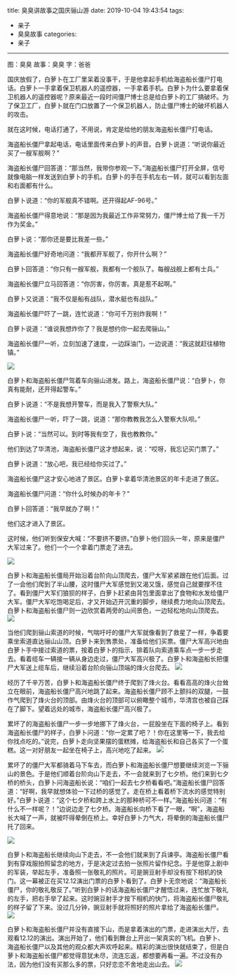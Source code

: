 title: 臭臭讲故事之国庆骊山游
date: 2019-10-04 19:43:54
tags:
- 亲子
- 臭臭故事
categories:
- 亲子
---

图：臭臭
故事：臭臭
字：爸爸

国庆放假了，白萝卜在工厂里呆着没事干，于是他拿起手机给海盗船长僵尸打电话。白萝卜一手拿着保卫机器人的遥控器，一手拿着手机。白萝卜为什么要拿着保卫机器人的遥控器呢？原来最近一段时间僵尸博士总是给白萝卜的工厂搞破坏。为了保卫工厂，白萝卜就在门口放置了一个保卫机器人，防止僵尸博士的破坏机器人的攻击。

就在这时候，电话打通了，不用说，肯定是给他的朋友海盗船长僵尸打电话。

海盗船长僵尸拿起电话，电话里面传来白萝卜的声音。白萝卜说道：“听说你最近买了一艘军舰啊？”

海盗船长僵尸回答道：“那当然，我带你参观一下。”海盗船长僵尸打开全屏，信号就像电脑一样发送到白萝卜的手机，白萝卜的手在手机左右一转，就可以看到左面和右面都有什么。

白萝卜说道：“你的军舰真不错啊。还开得起AF-96号。”

海盗船长僵尸得意地说：“那是因为我最近工作非常努力，僵尸博士给了我一千万作为奖金。”

白萝卜说：“那你还是要比我差一些。”

海盗船长僵尸好奇地问道：“我都开军舰了，你开什么啊？”

白萝卜回答道：“你只有一艘军舰，我都有一个舰队了。每艘战舰上都有士兵。”

海盗船长僵尸立马回答道：“你厉害，你厉害。真是惹不起啊。”

白萝卜又说道：“我不仅是船有战队，潜水艇也有战队。”

海盗船长僵尸吓了一跳，连忙说道：“你可千万别炸我啊！”

白萝卜说道：“谁说我想炸你了？我是想约你一起去爬骊山。”

海盗船长僵尸一听，立刻加速了速度，一边踩油门，一边说道：“我这就赶往植物镇。”

![](/images/story-with-chouchou-19/444537914.jpg)

白萝卜和海盗船长僵尸驾着车向骊山进发。路上，海盗船长僵尸说：“白萝卜，你真有能耐，还开得起警车。”

白萝卜说道：“不是我想开警车，而是我入了警察大队。”

海盗船长僵尸一听，吓了一跳，说道：“那你教教我怎么入警察大队呗。”

白萝卜说：“当然可以。到时等我有空了，我也教教你。”

他们到达了华清池，海盗船长僵尸这才想起来，说：“哎呀，我忘记买门票了。”

白萝卜说道：“放心吧，我已经给你买过了。”

海盗船长僵尸这才安心地进了景区。白萝卜拿着华清池景区的年卡走进了景区。

海盗船长僵尸问道：“你什么时候办的年卡？”

白萝卜回答道：“我早就办了啊！”

他们这才进入了景区。

这时候，他们听到保安大喊：“不要挤不要挤。”白萝卜他们回头一年，原来是僵尸大军过来了。他们一个一个拿着门票走了进去。

![](/images/story-with-chouchou-19/1381079553.jpg)

白萝卜和海盗船长僵局开始沿着台阶向山顶爬去，僵尸大军紧紧跟在他们后面。过了一会他们爬到了半山腰，这时僵尸大军感觉到又渴又饿，感觉自己就要撑不住了。看到僵尸大军们狼狈的样子，白萝卜赶紧由背包里面拿出了食物和水发给僵尸大军。僵尸大军吃饱喝足后，才又开始迈开沉重的脚步，继续费力地向山顶爬去。白萝卜和海盗船长僵尸则一边欣赏着两旁的山间景色，一边轻松地向山顶爬去。
![](/images/story-with-chouchou-19/773208493.jpg)

当他们爬到骊山索道的时候，气喘吁吁的僵尸大军就像看到了救星了一样，争着要乘坐索道直达骊山山顶。白萝卜来到售票处，准备给他们买票。僵尸大军高兴地由白萝卜手中接过索道的票，按着白萝卜的指示，排着队向索道乘车点一步一步走去。看着缆车一辆接一辆从身边走过，僵尸大军高兴极了。白萝卜和海盗船长把僵尸大军送上缆车后，继续沿着台阶向骊山顶端的烽火台爬去。
![](/images/story-with-chouchou-19/753071475.jpg)

经历了千辛万苦，白萝卜和海盗船长僵尸终于爬到了烽火台。看看高高的烽火台耸立在眼前，海盗船长僵尸高兴地跳了起来。海盗船长僵尸顾不上颤抖的双腿，一鼓作气爬到了烽火台的顶部。由烽火台的顶部可以俯瞰整个城市，华清宫也被自己踩在了脚下。望着远处的城市，海盗船长僵尸高兴极了。

累坏了的海盗船长僵尸一步一步地挪下了烽火台，一屁股坐在下面的椅子上。看到海盗船长僵尸的样子，白萝卜问道：“你一定累了吧？！你在这里等一下，我去给你找点吃的。”说完，白萝卜走向坚果摆的蛋糕摊，给海盗船长和自己各买了一个蛋糕。这一对好朋友一起坐在椅子上，高兴地吃了起来。
![](/images/story-with-chouchou-19/1107396884.jpg)

累坏了的僵尸大军都骑着马下车去，而白萝卜和海盗船长僵尸想要继续浏览一下骊山的景色。于是他们顺着台阶向山下走去，不一会就来到了七夕桥。他们来到七夕桥的桥头，白萝卜问海盗船长说：“咱们一起去七夕桥看看吧。”海盗船长僵尸回答道：“好啊，我早就想体验一下过桥的感觉了。走在桥上看着桥下流水的感觉特别好。”白萝卜说道：“这个七夕桥和跨上水上的那种桥可不一样。”海盗船长问道：“有什么不一样呢？！”边说边走了七夕桥。海盗船长向桥下看了一眼，“啊”，海盗船长大喊了一声，就被吓得晕倒在桥上。幸好白萝卜力气大，将晕倒的海盗船长僵尸托了回来。

![](/images/story-with-chouchou-19/242377218.jpg)

白萝卜和海盗船长继续向山下走去，不一会他们就来到了兵谏亭。海盗船长僵尸看到有穿戏服拍照留念的地方，于是决定过去拍一张照片留作纪念。于是他穿上剧中的军装，举起左手，准备照一张敬礼的照片。可是豌豆射手却没有按下相机的快门。这一幕被正在买12.12演出门票的白萝卜看到了。白萝卜无奈地说：“海盗船长僵尸，你的敬礼敬反了。”听到白萝卜的话海盗船长僵尸才醒悟过来，连忙放下敬礼的左手，把右手举了起来。这时豌豆射手才按下相机的快门，将海盗船长僵尸敬礼的样子留了下来。没过几分钟，豌豆射手就将照好的照片拿给了海盗船长僵尸。
![](/images/story-with-chouchou-19/190311744.jpg)

白萝卜和海盗船长僵尸并没有直接下山，而是拿着演出的门票，走进演出大厅，去观看12.12的演出。演出开始了，他们看到舞台上开出一架真实的飞机。白萝卜、海盗船长僵尸以及其他的观众都大声欢呼起来。精彩的演出很快就结束了，但是白萝卜和海盗船长僵尸都觉得意犹未尽，流连忘返，都想要再看一遍。不过没有办法，因为他们没有买那么多的票，只好恋恋不舍地走出山去。
![](/images/story-with-chouchou-19/1500501307.jpg)